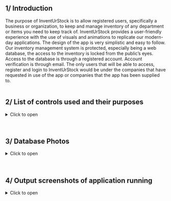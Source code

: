 ## 1/ Introduction
The purpose of InventUrStock is to allow registered users, specifically a business or organization, to keep and manage inventory of any department or items you need to keep track of. InventUrStock provides a user-friendly experience with the use of visuals and animations to replicate our modern-day applications. The design of the app is very simplistic and easy to follow. Our inventory management system is protected, especially being a web database, the access to the inventory is locked from the public’s eyes. Access to the database is through a registered account. Account verification is through email. The only users that will be able to access, register and login to InventUrStock would be under the companies that have requested in use of the app or companies that the app has been supplied to.
<br/><br/>


## 2/ List of controls used and their purposes
<details><summary>Click to open</summary><br/>
  
### &emsp; 2.1/ External controls and uses implemented into Android Studio
<details><summary>Click to open</summary>

<br/><br/>
> recyclerView<br/>

Used to display the inventory, allows user to interact and items in
inventory. 
+ Used in (`ViewItemsEdit.java`)

<br/><br/>
> Liquid Pager / Liquid Swipe<br/>

Used to display three (3) fragment activity that explains a few features about InventUrStock. 
+ Used in (`activity_main.xml`)

<br/><br/>
> Kotlin to Java converter<br/>

Used with Liquid Pager to convert the functions from Kotlin to Java.

<br/><br/>
> Floating Action Button<br/>

Used to have a small and stylish clickable button that will redirect you to the ViewItemsEdit activity to access edit mode for the inventory data.
+ Used in (`ViewItems`)
  
Used to redirect to the AddItems activity to add more inventory.
+ Used in (`ViewItemsEdit`)

<br/><br/>
> Gif image<br/>

Used to give a stylish, modern, and movable splash activity.
+ Used in (`activity_main.xml`)

<br/><br/>
> Firebase<br/>

Google's Firebase framework allows developers to create mobile and web apps.

<br/><br/>
> Firebase Realtime Database<br/>

Used to have a location to store all user accounts and their details, as well as any inventory the users requested to keep stock of through the AddItems activity.

<br/><br/>
> Firebase Authentication<br/>

Used to assist the user login, registration, and password change activities with their custom functions.
+ Used in (`RegisterPage.java`) (`LoginActivity.java`) (`ChangePassword.java`) (`ForgotPassword.java`)
</details><br/>

### &emsp; 2.2/ Internal controls and uses in Android Studio
<details><summary>Click to open</summary>

<br/><br/>
> ProgressBar<br/>

Used to show duration of task initiated. 
+ Used in (`activity_login.xml`) (`activity_register_page.xml`) (`activity_change_password.xml`) (`activity_forgot_password.xml`)

<br/><br/>
> ImageView<br/>

Used for fragment activity page indicator.
+ Used in (`fragment_on_boarding1.xml`) (`fragment_on_boarding2.xml`) (`fragment_on_boarding3.xml`)

<br/><br/>
> TextView<br/>

Majority were used as animated backgrounds, either white or dark gray.
+ Used in (`All Activity xml’s`)
  
Used as titles in activities such as “InventUrStock” or “Registration”. 
+ Used in (`All Activity xml’s`)
  
Used to display information about InventUrStock. 
+ Used in (`fragment_on_boarding1.xml`) (`fragment_on_boarding2.xml`) (`fragment_on_boarding3.xml`)
  
Used for a user greeting when in the inventory menu. 
+ Used in (`activity_inventory_page.xml`)
</details>

</details><br/><br/>


## 3/ Database Photos

<details><summary>Click to open</summary><br/>

### &emsp; 3.1/ OPENED AND CLOSED NODES IN DATABASE
<details><summary>Click to open</summary>
  
  ![OPENED AND CLOSED NODES IN DATABASE](https://github.com/user-attachments/assets/8fa84147-432b-4589-b7dc-c6025c8c151d)

</details>
  
### &emsp; 3.2/ ADDED ACCOUNT AND INVENTORY DATA
<details><summary>Click to open</summary>
  
  ![ADDED ACCOUNT AND INVENTORY DATA](https://github.com/user-attachments/assets/045dd5ff-a289-4cd7-823b-a54c0b14bbf3)<br/><br/>
  ![ADDED ACCOUNT AND INVENTORY DATA](https://github.com/user-attachments/assets/717e5a99-3961-41bd-9ec8-98dccbd9c85f)

</details>

### &emsp; 3.3/ ACCOUNT AND INVENTORY DELETION
<details><summary>Click to open</summary>
  
  ![ACCOUNT AND INVENTORY DELETION](https://github.com/user-attachments/assets/1d1fc6fd-27bc-4122-80aa-4624f3d3e91a)<br/><br/>
  ![ACCOUNT AND INVENTORY DELETION](https://github.com/user-attachments/assets/c32765ce-d6b9-4601-87d2-8ed10f980653)

</details>

### &emsp; 3.4/ INVENTORY OVERRITE
<details><summary>Click to open</summary>
  
  ![INVENTORY OVERRITE](https://github.com/user-attachments/assets/bf3de3a4-4e79-4da0-9043-d8dbba20b21e)

</details>

</details><br/><br/>


## 4/ Output screenshots of application running
<details><summary>Click to open</summary>
  
### &emsp; 4.1/ Splash screen start
<details><summary>Click to open</summary>
</details>
  
### &emsp; 4.2/ Fragment liquid slider
<details><summary>Click to open</summary>
</details>

### &emsp; 4.3/ Account registration
<details><summary>Click to open</summary>
</details>

### &emsp; 4.4/ Email verification
<details><summary>Click to open</summary>
</details>

### &emsp; 4.5/ Email sent
<details><summary>Click to open</summary>
</details>

### &emsp; 4.6/ After clicking on link
<details><summary>Click to open</summary>
</details>

### &emsp; 4.7/ Inventory menu
<details><summary>Click to open</summary>
</details>

### &emsp; 4.8/ Viewing the profile
<details><summary>Click to open</summary>
</details>

### &emsp; 4.9/ Returned to the menu, add new items
<details><summary>Click to open</summary>
</details>

### &emsp; 4.10/ Viewing all items
<details><summary>Click to open</summary>
</details>

### &emsp; 4.11/ Deleting new addition, accessed by clicking edit button at the bottom right
<details><summary>Click to open</summary>
</details>

### &emsp; 4.12/ Exit edit mode button returns to previous activity displaying a non-interactable List View
<details><summary>Click to open</summary>
</details>

### &emsp; 4.13/ Adding new data, accessed by clicking plus button at the bottom right in edit activity
<details><summary>Click to open</summary>
</details>

### &emsp; 4.14/ Change / Forgot Password 
<details><summary>Click to open</summary>
(Both activities are practically the same. Only difference is when clicking the return to menu button, one returns you to your account display (Change Password since you are already in the account), and the other returns you to login (Forgot Password since you are not in the account). I could have set it to one activity controlling the password reset, though in the case of the user logged in accidently clicking it, they would not want to be logged out just trying to return to their account display)
</details>
 
### &emsp; 4.15/ Email sent
<details><summary>Click to open</summary>
</details>

### &emsp; 4.16/ After clicking link
<details><summary>Click to open</summary>
</details>

### &emsp; 4.17/ Old pass no longer works
<details><summary>Click to open</summary>
</details>

### &emsp; 4.18/ New pass
<details><summary>Click to open</summary>
</details>

### &emsp; 4.19/ Account deleting
<details><summary>Click to open</summary>
</details>

### &emsp; 4.20/ Data can be displayed showing which user in the company entered it
<details><summary>Click to open</summary>
</details>

</details>
